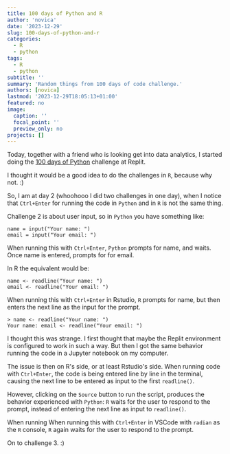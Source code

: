 ```yaml
---
title: 100 days of Python and R
author: 'novica'
date: '2023-12-29'
slug: 100-days-of-python-and-r
categories:
  - R
  - python
tags:
  - R
  - python
subtitle: ''
summary: 'Random things from 100 days of code challenge.'
authors: [novica]
lastmod: '2023-12-29T18:05:13+01:00'
featured: no
image:
  caption: ''
  focal_point: ''
  preview_only: no
projects: []
---
```


Today, together with a friend who is looking get into data analytics, I started 
doing the [100 days of Python](https://replit.com/learn/100-days-of-python) 
challenge at Replit.

I thought it would be a good idea to do the challenges in `R`, because why not. :)

So, I am at day 2 (whoohooo I did two challenges in one day), when I notice that
`Ctrl+Enter` for running the code in `Python` and in `R` is not the same thing. 

Challenge 2 is about user input, so in `Python` you have something like:

```
name = input("Your name: ")
email = input("Your email: ")
```

When running this with `Ctrl+Enter`, `Python` prompts for name, and waits. Once name is 
entered, prompts for for email. 

In R the equivalent would be:

```
name <- readline("Your name: ")
email <- readline("Your email: ")
```

When running this with `Ctrl+Enter` in Rstudio, `R` prompts for name, but then 
enters the next line as the input for the prompt.

```
> name <- readline("Your name: ")
Your name: email <- readline("Your email: ")
```

I thought this was strange. I first thought that maybe the Replit environment is 
configured to work in such a way. But then I got the same behavior running the code
in a Jupyter notebook on my computer. 

The issue is then on R's side, or at least Rstudio's side. When running code with 
`Ctrl+Enter`, the code is being entered line by line in the terminal, causing 
the next line to be entered as input to the first `readline()`. 

However, clicking on the `Source` button to run the script, produces the behavior 
experienced with `Python`: `R` waits for the user to respond to the prompt, instead 
of entering the next line as input to `readline()`.

When running When running this with `Ctrl+Enter` in VSCode with `radian` as the 
`R` console, `R` again waits for the user to respond to the prompt.

On to challenge 3. :)